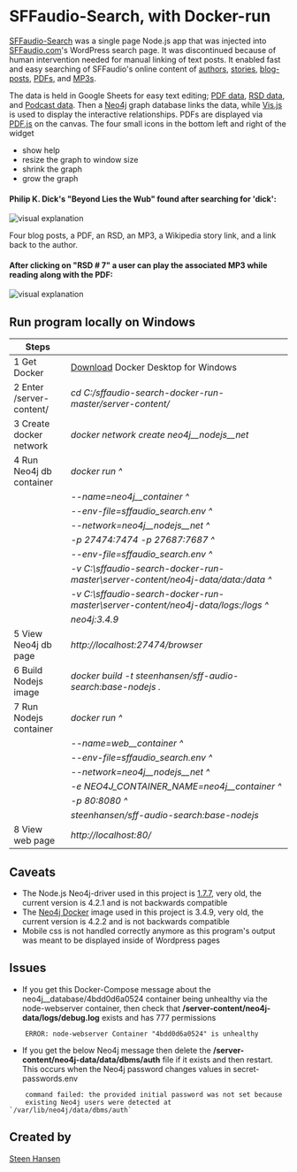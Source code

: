

  
  


# SFFaudio-Search, with Docker-run

  

[comment]: <>  ( Use https://stackedit.io/app# to edit )


  

[SFFaudio-Search](http://192.53.120.71) was a single page Node.js app that was injected into [SFFaudio.com](https://www.sffaudio.com/)'s WordPress search page. It was discontinued because of human intervention needed for manual linking of text posts. It enabled fast and easy searching of SFFaudio's online content of [authors](http://192.53.120.71/?author=larry-niven), [stories](http://192.53.120.71/?book=beyond-lies-the-wub&author=philip-k-dick), [blog-posts](http://192.53.120.71/?book=beyond-lies-the-wub&author=philip-k-dick&view=post_book&choice=4), [PDFs](http://192.53.120.71/?book=beyond-lies-the-wub&author=philip-k-dick&view=pdf&choice=1), and [MP3s](http://192.53.120.71/?book=beyond-lies-the-wub&author=philip-k-dick&view=rsd&choice=1).

  
The data is held in Google Sheets for easy text editing; [PDF data](https://docs.google.com/spreadsheets/d/1sbQ8NR7hvcm4EjSlyhmte0rYtI_G3vnc1o5KLPAW2lc/),
 [RSD data](https://docs.google.com/spreadsheets/d/1VFMgWy6wmTkFIpeNW-NkZdWmpz5iZcuULgMpjn8_QgU/), and 
 [Podcast data](https://docs.google.com/spreadsheets/d/1cWtA1AaY83cBuU_6vt64adDeR-dfT-X1U5VgvCRVMAg/). Then a [Neo4j](https://neo4j.com/) graph database links the data, while [Vis.js](http://visjs.org/) is used to display the interactive relationships. PDFs are displayed via [PDF.js](https://github.com/mozilla/pdf.js) on the canvas. The four small icons in the bottom left and right of the widget

- show help
- resize the graph to window size
- shrink the graph
- grow the graph
  

#### Philip K. Dick's "Beyond Lies the Wub" found after searching for 'dick':

![visual explanation](https://github.com/steenhansen/sffaudio-search/blob/master/beyond-the-wub-book.png)

Four blog posts, a PDF, an RSD, an MP3, a Wikipedia story link, and a link back to the author.

#### After clicking on "RSD # 7" a user can play the associated MP3 while reading along with the PDF:

![visual explanation](https://github.com/steenhansen/sffaudio-search/blob/master/beyond-the-wub-rsd.png)


## Run program locally on Windows


Steps | &nbsp;
------------ | -------------
1 Get Docker | [Download](https://hub.docker.com/editions/community/docker-ce-desktop-windows/) Docker Desktop for Windows
2 Enter /server-content/ | *cd C:/sffaudio-search-docker-run-master/server-content/*
3 Create docker network | *docker network create neo4j__nodejs__net*
4 Run Neo4j db container | *docker run ^*
&nbsp; | *--name=neo4j__container ^*
&nbsp; | *--env-file=sffaudio_search.env ^*
&nbsp; | *--network=neo4j__nodejs__net ^* 
&nbsp; | *-p 27474:7474 -p 27687:7687 ^*
&nbsp; | *--env-file=sffaudio_search.env ^*
&nbsp; | *-v C:\sffaudio-search-docker-run-master\server-content/neo4j-data/data:/data ^*
&nbsp; | *-v C:\sffaudio-search-docker-run-master\server-content/neo4j-data/logs:/logs ^*
&nbsp; | *neo4j:3.4.9* 
5 View Neo4j db page | *http://localhost:27474/browser* 
6 Build Nodejs image | *docker build -t steenhansen/sff-audio-search:base-nodejs .*
7 Run Nodejs container | *docker run ^*
&nbsp; | *--name=web__container ^*
&nbsp; | *--env-file=sffaudio_search.env ^*
&nbsp; | *--network=neo4j__nodejs__net ^* 
&nbsp; | *-e NEO4J_CONTAINER_NAME=neo4j__container ^*
&nbsp; | *-p 80:8080  ^*
&nbsp; | *steenhansen/sff-audio-search:base-nodejs*
8 View web page | *http://localhost:80/*

  
## Caveats
- The Node.js Neo4j-driver used in this project is [1.7.7](https://www.npmjs.com/package/neo4j-driver/v/1.7.7), very old, the current version is 4.2.1 and is not backwards compatible
- The [Neo4j Docker](https://hub.docker.com/_/neo4j) image used in this project is 3.4.9, very old, the current version is 4.2.2 and is not backwards compatible
- Mobile css is not handled correctly anymore as this program's output was meant to be displayed inside of Wordpress pages

## Issues  
- If you get this Docker-Compose message about the neo4j__database/4bdd0d6a0524 container being unhealthy via the node-webserver container, then check that **/server-content/neo4j-data/logs/debug.log** exists and has 777 permissions
  
```
    ERROR: node-webserver Container "4bdd0d6a0524" is unhealthy
```


- If you get the below Neo4j message then delete the **/server-content/neo4j-data/data/dbms/auth** file if it exists and then restart. This occurs when the Neo4j password changes values in secret-passwords.env 

```
    command failed: the provided initial password was not set because
    existing Neo4j users were detected at `/var/lib/neo4j/data/dbms/auth`
```


## Created by


[Steen Hansen](https://github.com/steenhansen)